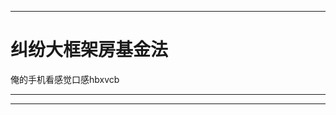 *******************************

纠纷大框架房基金法
===================

俺的手机看感觉口感hbxvcb
________________________

******************************
